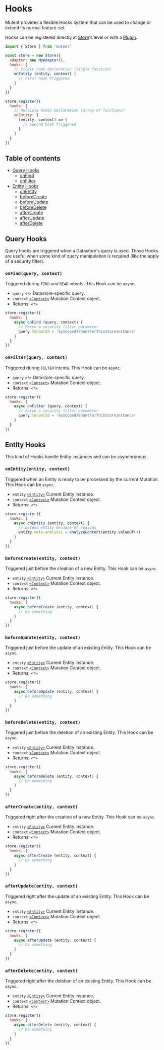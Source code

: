 # Hooks

Mutent provides a flexible Hooks system that can be used to change or extend its normal feature-set.

Hooks can be registered directly at [Store](./store.md)'s level or with a [Plugin](./store.md#plugin).

```javascript
import { Store } from 'mutent'

const store = new Store({
  adapter: new MyAdapter(),
  hooks: {
    // Single hook declaration (single function)
    onEntity (entity, context) {
      // First hook triggered
    }
  }
})

store.register({
  hooks: {
    // Multiple hooks declaration (array of functions)
    onEntity: [
      (entity, context) => {
        // Second hook triggered
      }
    ]
  }
})
```

## Table of contents

- [Query Hooks](#query-hooks)
  - [onFind](#onfindquery-context)
  - [onFilter](#onfilterquery-context)
- [Entity Hooks](#entity-hooks)
  - [onEntity](#onentityentity-context)
  - [beforeCreate](#beforecreateentity-context)
  - [beforeUpdate](#beforeupdateentity-context)
  - [beforeDelete](#beforedeleteentity-context)
  - [afterCreate](#aftercreateentity-context)
  - [afterUpdate](#afterupdateentity-context)
  - [afterDelete](#afterdeleteentity-context)

## Query Hooks

Query hooks are triggered when a Datastore's query is used. Those Hooks are useful when some kind of query manipulation is required (like the apply of a security filter).

### `onFind(query, context)`

Triggered during `FIND` and `READ` intents. This Hook can be `async`.

- `query` `<*>` Datastore-specific query.
- `context` [`<Context>`](./context.md) Mutation Context object.
- Returns: `<*>`

```javascript
store.register({
  hooks: {
    async onFind (query, context) {
      // Force a security filter parameter
      query.tenantId = 'myScopedTenantForThisStoreInstance'
    }
  }
})
```

### `onFilter(query, context)`

Triggered during `FILTER` intents. This Hook can be `async`.

- `query` `<*>` Datastore-specific query.
- `context` [`<Context>`](./context.md) Mutation Context object.
- Returns: `<*>`

```javascript
store.register({
  hooks: {
    async onFilter (query, context) {
      // Force a security filter parameter
      query.tenantId = 'myScopedTenantForThisStoreInstance'
    }
  }
})
```

## Entity Hooks

This kind of Hooks handle Entity instances and can be asynchronous.

### `onEntity(entity, context)`

Triggered when an Entity is ready to be processed by the current Mutation. This Hook can be `async`.

- `entity` [`<Entity>`](./entity.md) Current Entity instance.
- `context` [`<Context>`](./context.md) Mutation Context object.
- Returns: `<*>`

```javascript
store.register({
  hooks: {
    async onEntity (entity, context) {
      // Extend entity because of reasons
      entity.meta.analysis = analyzeContent(entity.valueOf())
    }
  }
})
```

### `beforeCreate(entity, context)`

Triggered just before the creation of a new Entity. This Hook can be `async`.

- `entity` [`<Entity>`](./entity.md) Current Entity instance.
- `context` [`<Context>`](./context.md) Mutation Context object.
- Returns: `<*>`

```javascript
store.register({
  hooks: {
    async beforeCreate (entity, context) {
      // Do something
    }
  }
})
```

### `beforeUpdate(entity, context)`

Triggered just before the update of an existing Entity. This Hook can be `async`.

- `entity` [`<Entity>`](./entity.md) Current Entity instance.
- `context` [`<Context>`](./context.md) Mutation Context object.
- Returns: `<*>`

```javascript
store.register({
  hooks: {
    async beforeUpdate (entity, context) {
      // Do something
    }
  }
})
```

### `beforeDelete(entity, context)`

Triggered just before the deletion of an existing Entity. This Hook can be `async`.

- `entity` [`<Entity>`](./entity.md) Current Entity instance.
- `context` [`<Context>`](./context.md) Mutation Context object.
- Returns: `<*>`

```javascript
store.register({
  hooks: {
    async beforeDelete (entity, context) {
      // Do something
    }
  }
})
```

### `afterCreate(entity, context)`

Triggered right after the creation of a new Entity. This Hook can be `async`.

- `entity` [`<Entity>`](./entity.md) Current Entity instance.
- `context` [`<Context>`](./context.md) Mutation Context object.
- Returns: `<*>`

```javascript
store.register({
  hooks: {
    async afterCreate (entity, context) {
      // Do something
    }
  }
})
```

### `afterUpdate(entity, context)`

Triggered right after the update of an existing Entity. This Hook can be `async`.

- `entity` [`<Entity>`](./entity.md) Current Entity instance.
- `context` [`<Context>`](./context.md) Mutation Context object.
- Returns: `<*>`

```javascript
store.register({
  hooks: {
    async afterUpdate (entity, context) {
      // Do something
    }
  }
})
```

### `afterDelete(entity, context)`

Triggered right after the deletion of an existing Entity. This Hook can be `async`.

- `entity` [`<Entity>`](./entity.md) Current Entity instance.
- `context` [`<Context>`](./context.md) Mutation Context object.
- Returns: `<*>`

```javascript
store.register({
  hooks: {
    async afterDelete (entity, context) {
      // Do something
    }
  }
})
```
